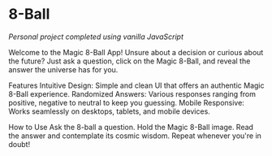 # 8-Ball

_Personal project completed using vanilla JavaScript_

Welcome to the Magic 8-Ball App! Unsure about a decision or curious about the future? Just ask a question, click on the Magic 8-Ball, and reveal the answer the universe has for you.

Features
Intuitive Design: Simple and clean UI that offers an authentic Magic 8-Ball experience.
Randomized Answers: Various responses ranging from positive, negative to neutral to keep you guessing.
Mobile Responsive: Works seamlessly on desktops, tablets, and mobile devices.

How to Use
Ask the 8-ball a question.
Hold the Magic 8-Ball image.
Read the answer and contemplate its cosmic wisdom.
Repeat whenever you're in doubt!

